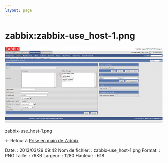 ```yaml
---
layout: page
---
```


zabbix:zabbix-use\_host-1.png
=============================

[![zabbix-use\_host-1.png](../../assets/media/zabbix/zabbix-use_host-1.png@cache=&w=900&h=434 "zabbix-use_host-1.png")](../../assets/media/zabbix/zabbix-use_host-1.png@cache= "Afficher le fichier original")

zabbix-use\_host-1.png

← Retour à [Prise en main de
Zabbix](../../zabbix/zabbix-use.html "zabbix:zabbix-use")

Date:
:   2013/03/29 09:42
Nom de fichier:
:   zabbix-use\_host-1.png
Format:
:   PNG
Taille:
:   76KB
Largeur:
:   1280
Hauteur:
:   618

